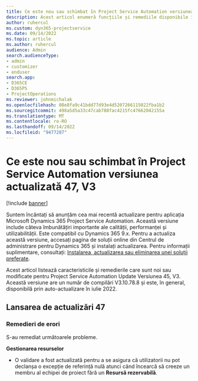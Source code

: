 ```yaml
---
title: Ce este nou sau schimbat în Project Service Automation versiunea actualizată 47, V3
description: Acest articol enumeră funcțiile și remediile disponibile în Microsoft Dynamics 365 Project Service Automation Actualizați versiunea 47, V3.
author: ruhercul
ms.custom: dyn365-projectservice
ms.date: 09/14/2022
ms.topic: article
ms.author: ruhercul
audience: Admin
search.audienceType:
- admin
- customizer
- enduser
search.app:
- D365CE
- D365PS
- ProjectOperations
ms.reviewer: johnmichalak
ms.openlocfilehash: 08e8fa9c41bdd77d93e4d5207266115022fba1b2
ms.sourcegitcommit: 498a5d5a33c47cab788fac4215fc47662042155a
ms.translationtype: MT
ms.contentlocale: ro-RO
ms.lasthandoff: 09/14/2022
ms.locfileid: "9477287"
---
```

# <a name="whats-new-or-changed-in-project-service-automation-update-release-47-v3"></a>Ce este nou sau schimbat în Project Service Automation versiunea actualizată 47, V3

[!include [banner](../includes/psa-now-project-operations.md)]

Suntem încântați să anunțăm cea mai recentă actualizare pentru aplicația Microsoft Dynamics 365 Project Service Automation. Această versiune include câteva îmbunătățiri importante ale calității, performanței și utilizabilității. Este compatibil cu Dynamics 365 9.x. Pentru a actualiza această versiune, accesați pagina de soluții online din Centrul de administrare pentru Dynamics 365 și instalați actualizarea. Pentru informații suplimentare, consultați: [Instalarea, actualizarea sau eliminarea unei soluții preferate](/power-platform/admin/install-remove-preferred-solution).

Acest articol listează caracteristicile și remedierile care sunt noi sau modificate pentru Project Service Automation Update Versiunea 45, V3. Această versiune are un număr de compilări V3.10.78.8 și este, în general, disponibilă prin auto-actualizare în iulie 2022.

## <a name="update-release-47"></a>Lansarea de actualizări 47

### <a name="bug-fixes"></a>Remedieri de erori

S-au remediat următoarele probleme.

**Gestionarea resurselor**
- O validare a fost actualizată pentru a se asigura că utilizatorii nu pot declanșa o excepție de referință nulă atunci când încearcă să creeze un membru al echipei de proiect fără un **Resursă rezervabilă**.
